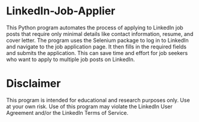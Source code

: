 # LinkedIn-Job-Applier

This Python program automates the process of applying to LinkedIn job posts that require only minimal details like contact information, resume, and cover letter. The program uses the Selenium package to log in to LinkedIn and navigate to the job application page. It then fills in the required fields and submits the application. This can save time and effort for job seekers who want to apply to multiple job posts on LinkedIn.

# Disclaimer
This program is intended for educational and research purposes only. Use at your own risk. Use of this program may violate the LinkedIn User Agreement and/or the LinkedIn Terms of Service.

